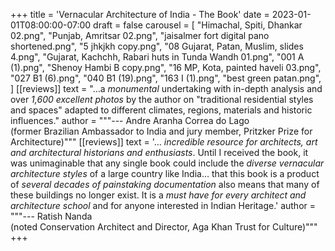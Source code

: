 +++
title = 'Vernacular Architecture of India - The Book'
date = 2023-01-01T08:00:00-07:00
draft = false
carousel = [
    "Himachal, Spiti, Dhankar 02.png",
    "Punjab, Amritsar 02.png",
    "jaisalmer fort digital pano shortened.png",
    "5 jhkjkh copy.png",
    "08 Gujarat, Patan, Muslim, slides 4.png",
    "Gujarat, Kachchh, Rabari huts in Tunda Wandh 01.png",
    "001 A (1).png",
    "Shenoy Hambi B copy.png",
    "16 MP, Kota, painted haveli 03.png",
    "027 B1 (6).png",
    "040 B1 (19).png",
    "163 I (1).png",
    "best green patan.png",
]
[[reviews]]
text = "&hellip;a _monumental_ undertaking with in-depth analysis and over _1,600 excellent photos_ by the author on \"traditional residential styles and spaces\" adapted to different climates, regions, materials and historic influences."
author = """--- Andre Aranha Correa do Lago  
(former Brazilian Ambassador to India and jury member, Pritzker Prize for Architecture)"""
[[reviews]]
text = '&hellip; _incredible resource for architects, art and architectural historians and enthusiasts_. Until I received the book, it was unimaginable that any single book could include the _diverse vernacular architecture styles_ of a large country like India&hellip; that this book is a product of _several decades of painstaking documentation_ also means that many of these buildings no longer exist. It is a _must have for every architect and architecture school_ and for anyone interested in Indian Heritage.'
author = """--- Ratish Nanda   
(noted Conservation Architect and Director, Aga Khan Trust for Culture)"""
+++
